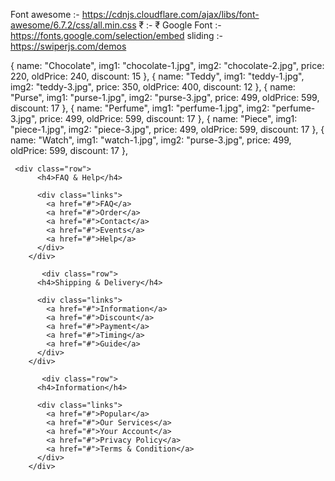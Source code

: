 Font awesome :- https://cdnjs.cloudflare.com/ajax/libs/font-awesome/6.7.2/css/all.min.css
₹ :- &#8377;
Google Font :- https://fonts.google.com/selection/embed
sliding :- https://swiperjs.com/demos

{ name: "Chocolate", img1: "chocolate-1.jpg", img2: "chocolate-2.jpg", price: 220, oldPrice: 240, discount: 15 },
    { name: "Teddy", img1: "teddy-1.jpg", img2: "teddy-3.jpg", price: 350, oldPrice: 400, discount: 12 },
    { name: "Purse", img1: "purse-1.jpg", img2: "purse-3.jpg", price: 499, oldPrice: 599, discount: 17 },
    { name: "Perfume", img1: "perfume-1.jpg", img2: "perfume-3.jpg", price: 499, oldPrice: 599, discount: 17 },
    { name: "Piece", img1: "piece-1.jpg", img2: "piece-3.jpg", price: 499, oldPrice: 599, discount: 17 },
    { name: "Watch", img1: "watch-1.jpg", img2: "purse-3.jpg", price: 499, oldPrice: 599, discount: 17 },


     <div class="row">
          <h4>FAQ & Help</h4>

          <div class="links">
            <a href="#">FAQ</a>
            <a href="#">Order</a>
            <a href="#">Contact</a>
            <a href="#">Events</a>
            <a href="#">Help</a>
          </div>
        </div>

           <div class="row">
          <h4>Shipping & Delivery</h4>

          <div class="links">
            <a href="#">Information</a>
            <a href="#">Discount</a>
            <a href="#">Payment</a>
            <a href="#">Timing</a>
            <a href="#">Guide</a>
          </div>
        </div>

           <div class="row">
          <h4>Information</h4>

          <div class="links">
            <a href="#">Popular</a>
            <a href="#">Our Services</a>
            <a href="#">Your Account</a>
            <a href="#">Privacy Policy</a>
            <a href="#">Terms & Condition</a>
          </div>
        </div>
  